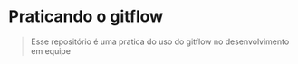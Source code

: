 # Praticando o gitflow  
> Esse repositório é uma pratica do uso do gitflow no desenvolvimento em equipe
